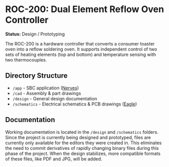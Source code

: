# ROC-200: Dual Element Reflow Oven Controller

**Status:** Design / Prototyping

The ROC-200 is a hardware controller that converts a consumer toaster oven
into a reflow soldering oven. It supports independent control of two sets of
heating elements (top and bottom) and temperature sensing with two thermocouples.

## Directory Structure

* `/app` - SBC application ([Nerves](http://nerves-project.org/))
* `/cad` - Assembly & part drawings
* `/design` - General design documentation
* `/schematics` - Electrical schematics & PCB drawings ([Eagle](https://www.autodesk.com/products/eagle/free-download))

## Documentation

Working documentation is located in the `/design` and `/schematics` folders.
Since the project is currently being designed and prototyped, files are
currently only available for the editors they were created in. This eliminates
the need to commit derivatives of rapidly changing binary files during this
phase of the project. When the design stabilizes, more compatible formats of
these files, like PDF and JPG, will be added.
